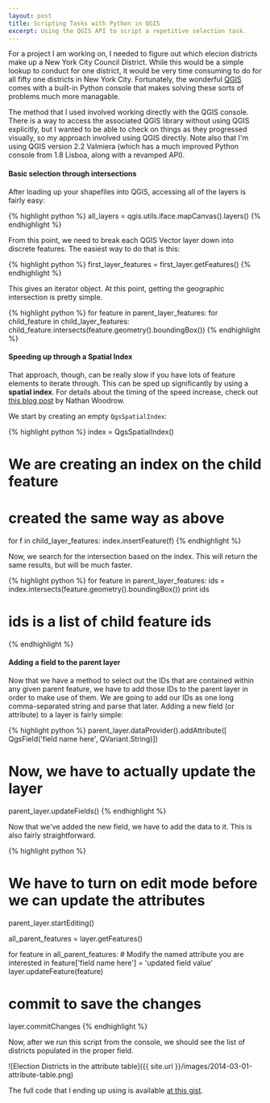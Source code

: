 ```yaml
---
layout: post
title: Scripting Tasks with Python in QGIS
excerpt: Using the QGIS API to script a repetitive selection task.
---
```


For a project I am working on, I needed to figure out which elecion districts make up a New York City Council District. While this would be a simple lookup to conduct for one district, it would be very time consuming to do for all fifty one districts in New York City. Fortunately, the wonderful [QGIS](http://www.qgis.org/en/site/) comes with a built-in Python console that makes solving these sorts of problems much more managable.

The method that I used involved working directly with the QGIS console. There is a way to access the associated QGIS library without using QGIS explicitly, but I wanted to be able to check on things as they progressed visually, so my approach involved using QGIS directly. Note also that I'm using QGIS version 2.2 Valmiera (which has a much improved Python console from 1.8 Lisboa, along with a revamped API).

#### Basic selection through intersections

After loading up your shapefiles into QGIS, accessing all of the layers is fairly easy:

{% highlight python %}
all_layers = qgis.utils.iface.mapCanvas().layers()
{% endhighlight %}

From this point, we need to break each QGIS Vector layer down into discrete features. The easiest way to do that is this:

{% highlight python %}
first_layer_features = first_layer.getFeatures()
{% endhighlight %}

This gives an iterator object. At this point, getting the geographic intersection is pretty simple.

{% highlight python %}
for feature in parent_layer_features:
    for child_feature in child_layer_features:
        child_feature.intersects(feature.geometry().boundingBox())
{% endhighlight %}

#### Speeding up through a Spatial Index

That approach, though, can be really slow if you have lots of feature elements to iterate through. This can be sped up significantly by using a **spatial index**. For details about the timing of the speed increase, check out [this blog post](http://nathanw.net/2013/01/04/using-a-qgis-spatial-index-to-speed-up-your-code/) by Nathan Woodrow.

We start by creating an empty `QgsSpatialIndex`:

{% highlight python %}
index = QgsSpatialIndex()
# We are creating an index on the child feature
# created the same way as above
for f in child_layer_features:
    index.insertFeature(f)
{% endhighlight %}

Now, we search for the intersection based on the index. This will return the same results, but will be much faster.

{% highlight python %}
for feature in parent_layer_features:
    ids = index.intersects(feature.geometry().boundingBox())
    print ids
# ids is a list of child feature ids
{% endhighlight %}

#### Adding a field to the parent layer

Now that we have a method to select out the IDs that are contained within any given parent feature, we have to add those IDs to the parent layer in order to make use of them. We are going to add our IDs as one long comma-separated string and parse that later. Adding a new field (or attribute) to a layer is fairly simple:

{% highlight python %}
parent_layer.dataProvider().addAttribute([
    QgsField('field name here', QVariant.String)])
# Now, we have to actually update the layer
parent_layer.updateFields()
{% endhighlight %}

Now that we've added the new field, we have to add the data to it. This is also fairly straightforward.

{% highlight python %}
# We have to turn on edit mode before we can update the attributes
parent_layer.startEditing()

all_parent_features = layer.getFeatures()

for feature in all_parent_features:
        # Modify the named attribute you are interested in
        feature['field name here'] = 'updated field value'
        layer.updateFeature(feature)

# commit to save the changes
layer.commitChanges
{% endhighlight %}

Now, after we run this script from the console, we should see the list of districts populated in the
proper field.

![Election Districts in the attribute table]({{ site.url }}/images/2014-03-01-attribute-table.png)

The full code that I ending up using is available [at this gist](https://gist.github.com/bsmithgall/9285262).
